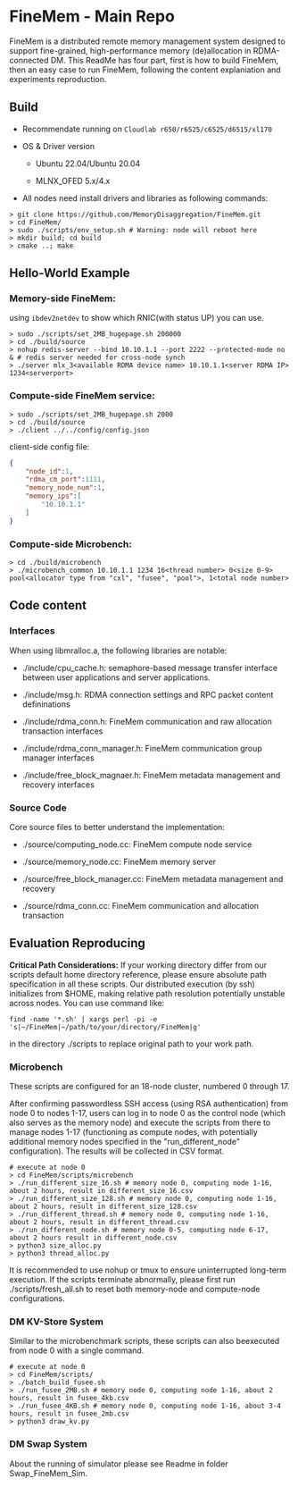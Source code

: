 # FineMem - Main Repo

FineMem is a distributed remote memory management system designed to support fine-grained, high-performance memory (de)allocation in RDMA-connected DM. This ReadMe has four part, first is how to build FineMem, then an easy case to run FineMem, following the content explaniation and experiments reproduction.

## Build 

* Recommendate running on `Cloudlab r650/r6525/c6525/d6515/xl170` 

* OS & Driver version
  
  * Ubuntu 22.04/Ubuntu 20.04

  * MLNX_OFED 5.x/4.x

* All nodes need install drivers and libraries as following commands:

```shell
> git clone https://github.com/MemoryDisaggregation/FineMem.git
> cd FineMem/
> sudo ./scripts/env_setup.sh # Warning: node will reboot here
> mkdir build; cd build
> cmake ..; make 
```

## Hello-World Example

### Memory-side FineMem:

using `ibdev2netdev` to show which RNIC(with status UP) you can use.

```shell
> sudo ./scripts/set_2MB_hugepage.sh 200000 
> cd ./build/source
> nohup redis-server --bind 10.10.1.1 --port 2222 --protected-mode no & # redis server needed for cross-node synch
> ./server mlx_3<available RDMA device name> 10.10.1.1<server RDMA IP> 1234<serverport>
```


### Compute-side FineMem service:

```shell
> sudo ./scripts/set_2MB_hugepage.sh 2000 
> cd ./build/source
> ./client ../../config/config.json
```
client-side config file:
```json
{
    "node_id":1,
    "rdma_cm_port":1111,
    "memory_node_num":1,
    "memory_ips":[
        "10.10.1.1"
    ]
}
```

### Compute-side Microbench:

```
> cd ./build/microbench
> ./microbench_common 10.10.1.1 1234 16<thread number> 0<size 0-9> pool<allocator type from "cxl", "fusee", "pool">, 1<total node number>
```

## Code content

### Interfaces

When using libmralloc.a, the following libraries are notable:

* ./include/cpu_cache.h: semaphore-based message transfer interface between user applications and server applications.

* ./include/msg.h: RDMA connection settings and RPC packet content defininations
  
* ./include/rdma_conn.h: FineMem communication and raw allocation transaction interfaces
  
* ./include/rdma_conn_manager.h: FineMem communication group manager interfaces
  
* ./include/free_block_magnaer.h: FineMem metadata management and recovery interfaces
  

### Source Code

Core source files to better understand the implementation:
  
* ./source/computing_node.cc: FineMem compute node service
  
* ./source/memory_node.cc: FineMem memory server 

* ./source/free_block_manager.cc: FineMem metadata management and recovery

* ./source/rdma_conn.cc: FineMem communication and allocation transaction



## Evaluation Reproducing

**Critical Path Considerations:**
If your working directory differ from our scripts default home directory reference, please ensure absolute path specification in all these scripts. Our distributed execution (by ssh) initializes from $HOME, making relative path resolution potentially unstable across nodes. You can use command like:
```shell
find -name '*.sh' | xargs perl -pi -e 's|~/FineMem|~/path/to/your/directory/FineMem|g'
```
in the directory ./scripts to replace original path to your work path.

### Microbench

These scripts are configured for an 18-node cluster, numbered 0 through 17. 

After confirming passwordless SSH access (using RSA authentication) from node 0 to nodes 1-17, users can log in to node 0 as the control node (which also serves as the memory node) and execute the scripts from there to manage nodes 1-17 (functioning as compute nodes, with potentially additional memory nodes specified in the "run_different_node" configuration). The results will be collected in CSV format. 

```shell
# execute at node 0
> cd FineMem/scripts/microbench
> ./run_different_size_16.sh # memory node 0, computing node 1-16, about 2 hours, result in different_size_16.csv
> ./run_different_size_128.sh # memory node 0, computing node 1-16, about 2 hours, result in different_size_128.csv
> ./run_different_thread.sh # memory node 0, computing node 1-16, about 2 hours, result in different_thread.csv
> ./run_different_node.sh # memory node 0-5, computing node 6-17, about 2 hours result in different_node.csv
> python3 size_alloc.py
> python3 thread_alloc.py
```

It is recommended to use nohup or tmux to ensure uninterrupted long-term execution. If the scripts terminate abnormally, please first run ./scripts/fresh_all.sh to reset both memory-node and compute-node configurations.

### DM KV-Store System

Similar to the microbenchmark scripts, ​​these​​ scripts can also be ​​executed from node 0 with a single command​​.

```shell
# execute at node 0
> cd FineMem/scripts/
> ./batch_build_fusee.sh 
> ./run_fusee_2MB.sh # memory node 0, computing node 1-16, about 2 hours, result in fusee_4kb.csv
> ./run_fusee_4KB.sh # memory node 0, computing node 1-16, about 3-4 hours, result in fusee_2mb.csv
> python3 draw_kv.py
```

### DM Swap System

About the running of simulator please see Readme in folder Swap_FineMem_Sim.
